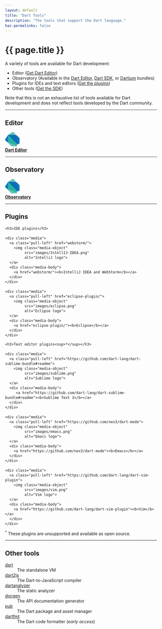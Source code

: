```yaml
---
layout: default
title: "Dart Tools"
description: "The tools that support the Dart language."
has-permalinks: false
---
```



# {{ page.title }}

A variety of tools are available for Dart development:

* Editor ([Get Dart Editor](/tools/download.html))
* Observatory (Available in the
    [Dart Editor](/tools/download.html#whole_enchilada),
    [Dart SDK](/tools/download.html#a_la_carte), or
    [Dartium](/tools/download.html#a_la_carte) bundles)
* Plugins for IDEs and text editors
  ([Get the plugins](/tools/more_downloads.html))
* Other tools ([Get the SDK](/tools/download.html#a_la_carte))

Note that this is not an exhaustive list of tools available
for Dart development and does not reflect tools developed
by the Dart community.

---

<a name="editor"></a>
<h2>Editor</h2>

<div class="media">
  <a class="pull-left" href="webstorm/">
    <img class="media-object"
         src="images/dart-logo-48.png"
         alt="Dart logo">
  </a>
  <div class="media-body">
    <a href="editor/"><b>Dart Editor</b></a>
  </div>
</div>

---

<a name="observatory"></a>
<h2>Observatory</h2>

<div class="media">
  <a class="pull-left" href="webstorm/">
    <img class="media-object"
         src="images/dart-logo-48.png"
         alt="Dart logo" />
  </a>
  <div class="media-body">
    <a href="observatory/"><b>Observatory</b></a>
  </div>
</div>

---

<a name="plugins"></a>
<h2>Plugins</h2>
<div class="row">
  <div class="col-md-6">

    <h3>IDE plugins</h3>

    <div class="media">
      <a class="pull-left" href="webstorm/">
        <img class="media-object"
             src="images/IntellIJ-IDEA.png"
             alt="IntelliJ logo">
      </a>
      <div class="media-body">
        <a href="webstorm/"><b>IntelliJ IDEA and WebStorm</b></a>
      </div>
    </div>

    <div class="media">
      <a class="pull-left" href="eclipse-plugin/">
        <img class="media-object"
             src="images/eclipse.png"
             alt="Eclipse logo">
      </a>
      <div class="media-body">
        <a href="eclipse-plugin/"><b>Eclipse</b></a> 
      </div>
    </div>
  </div>

  <div class="col-md-6">

    <h3>Text editor plugins<sup>*</sup></h3>

    <div class="media">
      <a class="pull-left" href="https://github.com/dart-lang/dart-sublime-bundle#readme">
        <img class="media-object"
             src="images/sublime.png"
             alt="Sublime logo">
      </a>
      <div class="media-body">
         <a href="https://github.com/dart-lang/dart-sublime-bundle#readme"><b>Sublime Text 3</b></a> 
      </div>
    </div>

    <div class="media">
      <a class="pull-left" href="https://github.com/nex3/dart-mode">
        <img class="media-object"
             src="images/emacs.png"
             alt="Emacs logo">
      </a>
      <div class="media-body">
        <a href="https://github.com/nex3/dart-mode"><b>Emacs</b></a> 
      </div>
    </div>

    <div class="media">
      <a class="pull-left" href="https://github.com/dart-lang/dart-vim-plugin">
        <img class="media-object"
             src="images/vim.png"
             alt="Vim logo">
      </a>
      <div class="media-body">
        <a href="https://github.com/dart-lang/dart-vim-plugin"><b>Vim</b></a> 
      </div>
    </div>

  </div>
</div>

<sup>*</sup> These plugins are unsupported and available as open source.

---

<a name="other-tools"></a>
<h2>Other tools</h2> 

<div class="row">
  <div class="col-md-4">
    <dt> <a href="/tools/dart-vm">dart</a> </dt>
      <dd>The standalone VM </dd>
    <dt> <a href="/tools/dart2js/">dart2js</a> </dt>
      <dd>The Dart-to-JavaScript compiler </dd>
  </div>
  <div class="col-md-4">
    <dt> <a href="/docs/dart-up-and-running/contents/ch04-tools-dart_analyzer.html">dartanalyzer</a> </dt>
      <dd>The static analyzer </dd>
    <dt> <a href="/tools/docgen/">docgen</a> </dt>
      <dd>The API documentation generator </dd>
  </div>
  <div class="col-md-4">
    <dt> <a href="/tools/pub/">pub</a> </dt>
      <dd>The Dart package and asset manager </dd>
    <dt> <a href="/tools/dartfmt/">dartfmt</a> </dt>
      <dd>The Dart code formatter (<em>early access</em>)</dd>
  </div>
</div>

